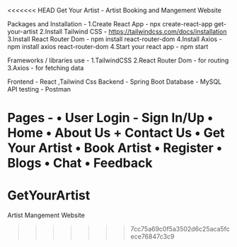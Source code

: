 <<<<<<< HEAD
Get Your Artist - Artist Booking and Mangement Website

Packages and Installation - 
    1.Create React App - npx create-react-app get-your-artist
    2.Install Tailwind CSS - https://tailwindcss.com/docs/installation
    3.Install React Router Dom - npm install react-router-dom
    4.Install Axios  - npm install axios react-router-dom
    4.Start your react app - npm start

Frameworks / libraries use - 
    1.TailwindCSS
    2.React Router Dom - for routing 
    3.Axios - for fetching data


Frontend -  React ,Tailwind Css
Backend - Spring Boot
Database - MySQL
API testing - Postman

Pages - 
•	User Login  - Sign In/Up
•	Home 
•	About Us + Contact Us
•	Get Your Artist
•	Book Artist
•	Register
•	Blogs
•	Chat
•	Feedback
=======
# GetYourArtist
Artist Mangement Website
>>>>>>> 7cc75a69c0f5a3502d6c25aca5fcece76847c3c9
